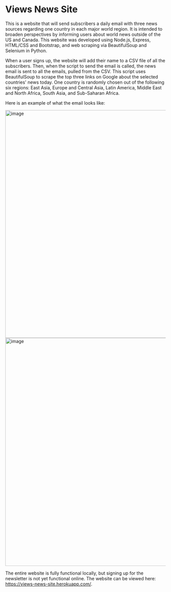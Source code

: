 # Views News Site

This is a website that will send subscribers a daily email with three news sources regarding one country in each major world region. It is intended to broaden perspectives by informing users about world news outside of the US and Canada. This website was developed using Node.js, Express, HTML/CSS and Bootstrap, and web scraping via BeautifulSoup and Selenium in Python.

When a user signs up, the website will add their name to a CSV file of all the subscribers. Then, when the script to send the email is called, the news email is sent to all the emails, pulled from the CSV. This script uses BeautifulSoup to scrape the top three links on Google about the selected countries' news today. One country is randomly chosen out of the following six regions: East Asia, Europe and Central Asia, Latin America, Middle East and North Africa, South Asia, and Sub-Saharan Africa.

Here is an example of what the email looks like:

<img width="714" alt="image" src="https://user-images.githubusercontent.com/32143977/146469196-1e5290da-288d-483c-b843-924194108ebc.png"> 
<img width="715" alt="image" src="https://user-images.githubusercontent.com/32143977/146469162-f9ffc4ea-3034-457f-ac0f-e617d8c94f7b.png">

The entire website is fully functional locally, but signing up for the newsletter is not yet functional online. The website can be viewed here: https://views-news-site.herokuapp.com/.
